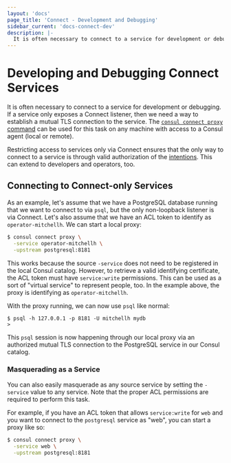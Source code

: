 ```yaml
---
layout: 'docs'
page_title: 'Connect - Development and Debugging'
sidebar_current: 'docs-connect-dev'
description: |-
  It is often necessary to connect to a service for development or debugging. If a service only exposes a Connect listener, then we need a way to establish a mutual TLS connection to the service. The `consul connect proxy` command can be used for this task on any machine with access to a Consul agent (local or remote).
---
```


# Developing and Debugging Connect Services

It is often necessary to connect to a service for development or debugging.
If a service only exposes a Connect listener, then we need a way to establish
a mutual TLS connection to the service. The
[`consul connect proxy` command](/docs/commands/connect/proxy.html) can be used
for this task on any machine with access to a Consul agent (local or remote).

Restricting access to services only via Connect ensures that the only way to
connect to a service is through valid authorization of the
[intentions](/docs/connect/intentions.html). This can extend to developers
and operators, too.

## Connecting to Connect-only Services

As an example, let's assume that we have a PostgreSQL database running that
we want to connect to via `psql`, but the only non-loopback listener is
via Connect. Let's also assume that we have an ACL token to identify as
`operator-mitchellh`. We can start a local proxy:

```sh
$ consul connect proxy \
  -service operator-mitchellh \
  -upstream postgresql:8181
```

This works because the source `-service` does not need to be registered
in the local Consul catalog. However, to retrieve a valid identifying
certificate, the ACL token must have `service:write` permissions. This
can be used as a sort of "virtual service" to represent people, too. In
the example above, the proxy is identifying as `operator-mitchellh`.

With the proxy running, we can now use `psql` like normal:

```
$ psql -h 127.0.0.1 -p 8181 -U mitchellh mydb
>
```

This `psql` session is now happening through our local proxy via an
authorized mutual TLS connection to the PostgreSQL service in our Consul
catalog.

### Masquerading as a Service

You can also easily masquerade as any source service by setting the
`-service` value to any service. Note that the proper ACL permissions are
required to perform this task.

For example, if you have an ACL token that allows `service:write` for
`web` and you want to connect to the `postgresql` service as "web", you
can start a proxy like so:

```sh
$ consul connect proxy \
  -service web \
  -upstream postgresql:8181
```
